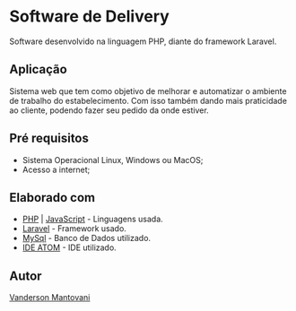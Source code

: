 # Software de Delivery

Software desenvolvido na linguagem PHP, diante do framework Laravel.

## Aplicação

Sistema web que tem como objetivo de melhorar e automatizar o ambiente de trabalho do estabelecimento. Com isso também dando mais praticidade ao cliente, podendo fazer seu pedido da onde estiver.

## Pré requisitos

* Sistema Operacional Linux, Windows ou MacOS;
* Acesso a internet;


## Elaborado com

* [PHP](https://www.php.net/) | [JavaScript](https://www.javascript.com/) - Linguagens usada.
* [Laravel](https://laravel.com/) - Framework usado.
* [MySql](https://www.mysql.com/) - Banco de Dados utilizado.
* [IDE ATOM](https://ide.atom.io/) - IDE utilizado.

## Autor

[Vanderson Mantovani](https://vandermantovani.com)



